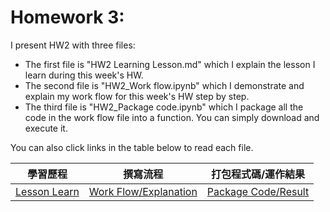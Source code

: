 # Homework 3:

I present HW2 with three files:
* The first file is "HW2 Learning Lesson.md" which I explain the lesson I learn during this week's HW.
* The second file is "HW2_Work flow.ipynb" which I demonstrate and explain my work flow for this week's HW step by step.
* The third file is "HW2_Package code.ipynb" which I package all the code in the work flow file into a function. You can simply download and execute it. <br />

You can also click links in the table below to read each file.
<br />

|學習歷程|撰寫流程|打包程式碼/運作結果|
|-------|------|-------------|
|[Lesson Learn](https://github.com/EnChiSu/Financial-Engineering/blob/master/HW2/HW2%20Learning%20Lesson.md)|[Work Flow/Explanation](https://github.com/EnChiSu/Financial-Engineering/blob/master/HW3/HW3_Work%20flow.ipynb)|[Package Code/Result](https://github.com/EnChiSu/Financial-Engineering/blob/master/HW3/HW3_PackageCode.ipynb)|

